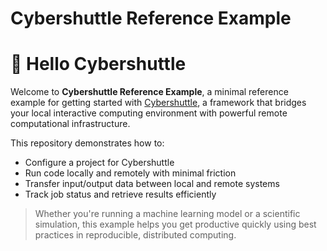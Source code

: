 # Cybershuttle Reference Example
# 👋 Hello Cybershuttle

Welcome to **Cybershuttle Reference Example**, a minimal reference example for getting started with [Cybershuttle](https://cybershuttle.org), a framework that bridges your local interactive computing environment with powerful remote computational infrastructure.

This repository demonstrates how to:
- Configure a project for Cybershuttle
- Run code locally and remotely with minimal friction
- Transfer input/output data between local and remote systems
- Track job status and retrieve results efficiently

> Whether you're running a machine learning model or a scientific simulation, this example helps you get productive quickly using best practices in reproducible, distributed computing.